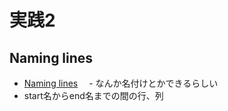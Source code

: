 
# 実践2

## Naming lines

 - [Naming lines](https://developer.mozilla.org/en-US/docs/Glossary/Grid_Lines "Naming lines")
　- なんか名付けとかできるらしい
 - start名からend名までの間の行、列


